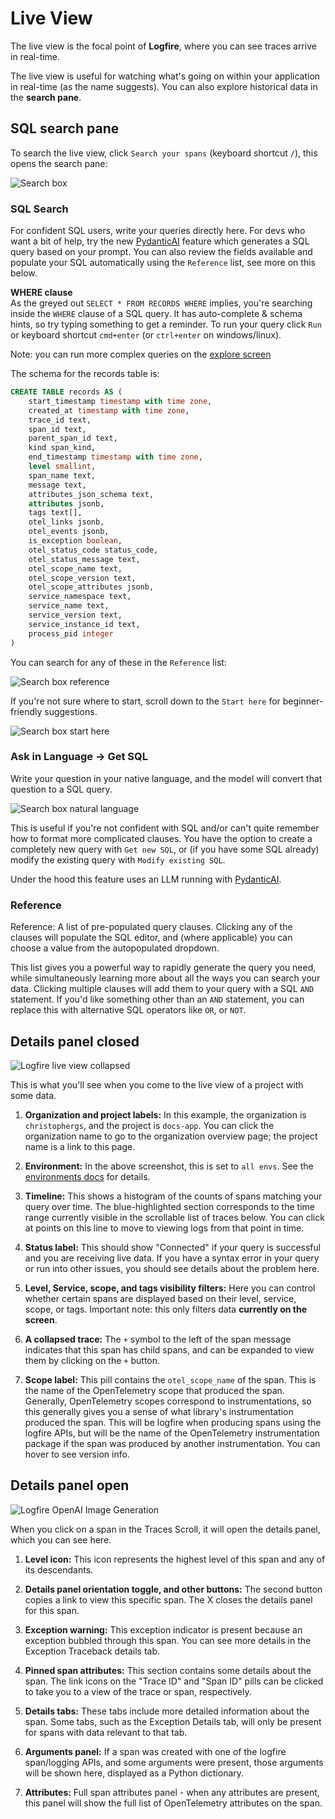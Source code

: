 # Live View

The live view is the focal point of **Logfire**, where you can see traces arrive in real-time.

The live view is useful for watching what's going on within your application in real-time (as the name suggests). You can also explore historical data in the **search pane**.

## SQL search pane

To search the live view, click `Search your spans` (keyboard shortcut `/`), this opens the search pane:

![Search box](../../images/guide/live-view-search.png)

### SQL Search

For confident SQL users, write your queries directly here. For devs who want a bit of help, try the new [PydanticAI](https://ai.pydantic.dev/) feature which generates a SQL query based on your prompt. You can also review the fields available and populate your SQL automatically using the `Reference` list, see more on this below.

**WHERE clause**  
As the greyed out `SELECT * FROM RECORDS WHERE` implies, you're searching inside the `WHERE` clause of a SQL query. It has auto-complete & schema hints, so try typing something to get a reminder. To run your query click `Run` or keyboard shortcut `cmd+enter` (or `ctrl+enter` on windows/linux).

Note: you can run more complex queries on the [explore screen](explore.md)

The schema for the records table is:

```sql
CREATE TABLE records AS (
    start_timestamp timestamp with time zone,
    created_at timestamp with time zone,
    trace_id text,
    span_id text,
    parent_span_id text,
    kind span_kind,
    end_timestamp timestamp with time zone,
    level smallint,
    span_name text,
    message text,
    attributes_json_schema text,
    attributes jsonb,
    tags text[],
    otel_links jsonb,
    otel_events jsonb,
    is_exception boolean,
    otel_status_code status_code,
    otel_status_message text,
    otel_scope_name text,
    otel_scope_version text,
    otel_scope_attributes jsonb,
    service_namespace text,
    service_name text,
    service_version text,
    service_instance_id text,
    process_pid integer
)
```

You can search for any of these in the `Reference` list:

![Search box reference](../../images/guide/live-view-reference.png)

If you're not sure where to start, scroll down to the `Start here` for beginner-friendly suggestions.

![Search box start here](../../images/guide/live-view-start-here.png)

### Ask in Language -> Get SQL

Write your question in your native language, and the model will convert that question to a SQL query. 

![Search box natural language](../../images/guide/live-view-natural-language.png)

This is useful if you're not confident with SQL and/or can't quite remember how to format more complicated clauses. You have the option to create a completely new query with `Get new SQL`, or (if you have some SQL already) modify the existing query with `Modify existing SQL`.

Under the hood this feature uses an LLM running with [PydanticAI](https://github.com/pydantic/pydantic-ai).

### Reference

Reference: A list of pre-populated query clauses. Clicking any of the clauses will populate the SQL editor, and (where applicable) you can choose a value from the autopopulated dropdown.

This list gives you a powerful way to rapidly generate the query you need, while simultaneously learning more about all the ways you can search your data. Clicking multiple clauses will add them to your query with a SQL `AND` statement. If you'd like something other than an `AND` statement, you can replace this with alternative SQL operators like `OR`, or `NOT`.  


## Details panel closed

![Logfire live view collapsed](../../images/guide/live-view-collapsed-annotated.png)

This is what you'll see when you come to the live view of a project with some data.

1. **Organization and project labels:** In this example, the organization is `christophergs`, and the project is `docs-app`. You can click the organization name to go to the organization overview page; the project name is a link to this page.

2. **Environment:** In the above screenshot, this is set to `all envs`. See the [environments docs](../advanced/environments.md) for details.

3. **Timeline:** This shows a histogram of the counts of spans matching your query over time. The blue-highlighted section corresponds to the time range currently visible in the scrollable list of traces below. You can click at points on this line to move to viewing logs from that point in time.

4. **Status label:** This should show "Connected" if your query is successful and you are receiving live data. If you have a syntax error in your query or run into other issues, you should see details about the problem here.

5. **Level, Service, scope, and tags visibility filters:** Here you can control whether certain spans are displayed based on their level, service, scope, or tags. Important note: this only filters data **currently on the screen**.

6. **A collapsed trace:** The `+` symbol to the left of the span message indicates that this span has child spans, and can be expanded to view them by clicking on the `+` button.

7. **Scope label:** This pill contains the `otel_scope_name` of the span. This is the name of the OpenTelemetry scope that produced the span. Generally, OpenTelemetry scopes correspond to instrumentations, so this generally gives you a sense of what library's instrumentation produced the span. This will be logfire when producing spans using the logfire APIs, but will be the name of the OpenTelemetry instrumentation package if the span was produced by another instrumentation. You can hover to see version info.

[//]: # 'note we rely on the sane_lists markdown extension to "start" a list from 17!'

## Details panel open

![Logfire OpenAI Image Generation](../../images/guide/live-view-details-panel-open-annotated.png)

When you click on a span in the Traces Scroll, it will open the details panel, which you can see here.

1. **Level icon:** This icon represents the highest level of this span and any of its descendants.

2. **Details panel orientation toggle, and other buttons:** The second button copies a link to view this specific span. The X closes the details panel for this span.

3. **Exception warning:** This exception indicator is present because an exception bubbled through this span. You can see more details in the Exception Traceback details tab.

4. **Pinned span attributes:** This section contains some details about the span. The link icons on the "Trace ID" and "Span ID" pills can be clicked to take you to a view of the trace or span, respectively.

5. **Details tabs:** These tabs include more detailed information about the span. Some tabs, such as the Exception Details tab, will only be present for spans with data relevant to that tab.

6. **Arguments panel:** If a span was created with one of the logfire span/logging APIs, and some arguments were present, those arguments will be shown here, displayed as a Python dictionary.

7. **Attributes:** Full span attributes panel - when any attributes are present, this panel will show the full list of OpenTelemetry attributes on the span.
